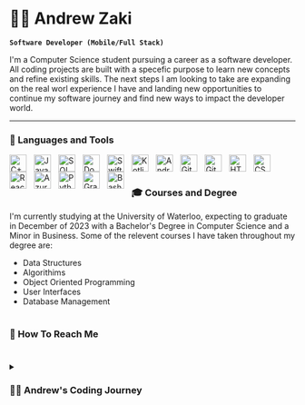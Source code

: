 # 🏄‍♂️ Andrew Zaki

**`Software Developer (Mobile/Full Stack)`**

I'm a Computer Science student pursuing a career as a software developer. All coding projects are built with a specefic purpose to learn new concepts and refine existing skills. The next steps I am looking to take are expanding on the real worl experience I have and landing new opportunities to continue my software journey and find new ways to impact the developer world.

---

### 🧰 Languages and Tools

<img align="left" alt="C++" width="30px" style="padding-right:10px;" src="https://cdn.jsdelivr.net/gh/devicons/devicon/icons/cplusplus/cplusplus-line.svg" />
<img align="left" alt="JavaScript" width="30px" style="padding-right:10px;" src="https://cdn.jsdelivr.net/gh/devicons/devicon/icons/javascript/javascript-plain.svg" />
<img align="left" alt="SQL" width="30px" style="padding-right:10px;" src="https://cdn.jsdelivr.net/gh/devicons/devicon/icons/mysql/mysql-original.svg" />
<img align="left" alt="Docker" width="30px" style="padding-right:10px;" src="https://cdn.jsdelivr.net/gh/devicons/devicon/icons/docker/docker-original-wordmark.svg"/>
<img align="left" alt="Swift" width="30px" style="padding-right:10px;" src="https://cdn.jsdelivr.net/gh/devicons/devicon/icons/swift/swift-original.svg" />
<img align="left" alt="Kotlin" width="30px" style="padding-right:10px;" src="https://cdn.jsdelivr.net/gh/devicons/devicon/icons/kotlin/kotlin-plain.svg" />
<img align="left" alt="AndroidStudio" width="30px" style="padding-right:10px;"  src="https://cdn.jsdelivr.net/gh/devicons/devicon/icons/androidstudio/androidstudio-original.svg"/>
<img align="left" alt="Git" width="30px" style="padding-right:10px;" src="https://cdn.jsdelivr.net/gh/devicons/devicon/icons/git/git-original.svg" />
<img align="left" alt="GitHub" width="30px" style="padding-right:10px;" src="https://cdn.jsdelivr.net/gh/devicons/devicon/icons/github/github-original.svg" />
<img align="left" alt="HTML" width="30px" style="padding-right:10px;" src="https://cdn.jsdelivr.net/gh/devicons/devicon/icons/html5/html5-plain.svg" />
<img align="left" alt="CSS" width="30px" style="padding-right:10px;" src="https://cdn.jsdelivr.net/gh/devicons/devicon/icons/css3/css3-plain.svg" />
<img align="left" alt="React" width="30px" style="padding-right:10px;" src="https://cdn.jsdelivr.net/gh/devicons/devicon/icons/react/react-original.svg" />
<img align="left" alt="Azure" width="30px" style="padding-right:10px;" src="https://cdn.jsdelivr.net/gh/devicons/devicon/icons/azure/azure-original.svg" />
<img align="left" alt="Python" width="30px" style="padding-right:10px;" src="https://cdn.jsdelivr.net/gh/devicons/devicon/icons/python/python-plain.svg" />
<img align="left" alt="Gradle" width="30px" style="padding-right:10px;" src="https://cdn.jsdelivr.net/gh/devicons/devicon/icons/gradle/gradle-plain.svg" />
<img align="left" alt="Bash" width="30px" style="padding-right:10px;" src="https://cdn.jsdelivr.net/gh/devicons/devicon/icons/bash/bash-original.svg" />
<br />

#

### 🎓 Courses and Degree
I'm currently studying at the University of Waterloo, expecting to graduate in December of 2023 with a Bachelor's Degree in Computer Science and a Minor in Business. Some of the relevent courses I have taken throughout my degree are:
  - Data Structures
  - Algorithims
  - Object Oriented Programming
  - User Interfaces
  - Database Management

#

### 📱 How To Reach Me
[website]: https://andrewzaki.works

#

<details>
 <summary><h3>👨‍💻 Andrew's Coding Journey</h3></summary>
   I started my coding journey as a naive University of Waterloo computer science student with little to no coding experience, and a passion to learn everything I could about this programming world. And all the while, teaching myself swift and iOS development with a dream to build my own app, which I am proud to say was able to do. I'm still in the process of pursing my degree and through interships and my own pursuit of further education I have been able to build up my portfolio and projects I am proud of. However, I'm not done, I know this is just the beginning and I hope to continue to land new opportunities and internships that will further my education and allow me to keep contributing to this programming world I used to dream to be a part of. Looking back at a few years ago being a complete novice, with no coding experience and starting one of the most competitive computer science programns in the country it was terrifying; there were several times where I contemplated quiting, even coming close a few times. Now I near my graduation and know this is the path I was meant to be on, no matter how difficult and how many failures and rejections came along the way and will continue to come I have no doubt in my mind this programming world is where I belong.
  
<!--
**aezaki/aezaki** is a ✨ _special_ ✨ repository because its `README.md` (this file) appears on your GitHub profile.

Here are some ideas to get you started:

- 🔭 I’m currently working on ...
- 🌱 I’m currently learning ...
- 👯 I’m looking to collaborate on ...
- 🤔 I’m looking for help with ...
- 💬 Ask me about ...
- 📫 How to reach me: ...
- 😄 Pronouns: ...
- ⚡ Fun fact: ...
-->
